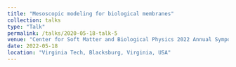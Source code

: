 ```yaml
---
title: "Mesoscopic modeling for biological membranes"
collection: talks
type: "Talk"
permalink: /talks/2020-05-18-talk-5
venue: "Center for Soft Matter and Biological Physics 2022 Annual Symposium"
date: 2022-05-18
location: "Virginia Tech, Blacksburg, Virginia, USA"
---
```

